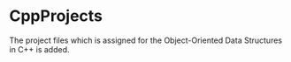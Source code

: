# CppProjects

The project files which is assigned for the Object-Oriented Data Structures in C++ is added.
